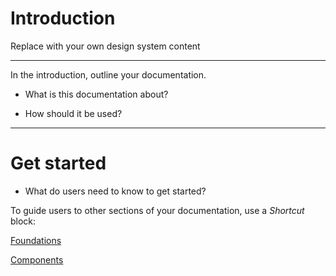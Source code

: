 
# Introduction

Replace with your own design system content

---

In the introduction, outline your documentation.

- What is this documentation about?

- How should it be used?

---

# Get started

- What do users need to know to get started?

To guide users to other sections of your documentation, use a *Shortcut* block:

  
[Foundations](#)  
  
[Components](#)  
  
